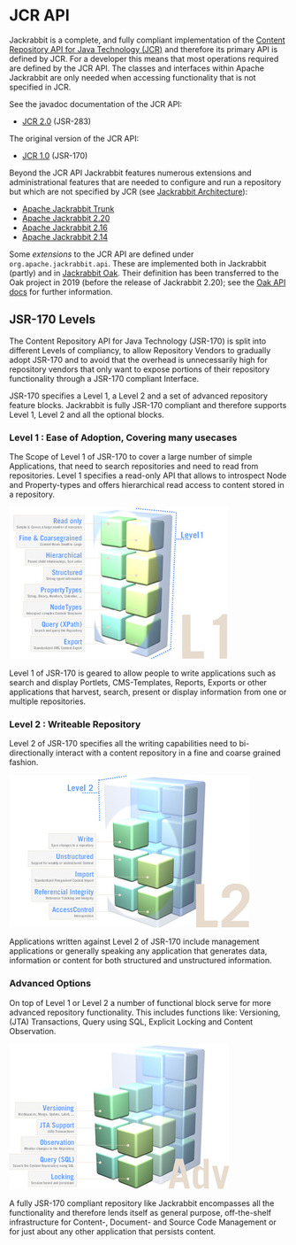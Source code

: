 <!--
   Licensed to the Apache Software Foundation (ASF) under one or more
   contributor license agreements.  See the NOTICE file distributed with
   this work for additional information regarding copyright ownership.
   The ASF licenses this file to You under the Apache License, Version 2.0
   (the "License"); you may not use this file except in compliance with
   the License.  You may obtain a copy of the License at

       http://www.apache.org/licenses/LICENSE-2.0

   Unless required by applicable law or agreed to in writing, software
   distributed under the License is distributed on an "AS IS" BASIS,
   WITHOUT WARRANTIES OR CONDITIONS OF ANY KIND, either express or implied.
   See the License for the specific language governing permissions and
   limitations under the License.
-->

JCR API
=======
Jackrabbit is a complete, and fully compliant implementation of the [Content Repository API for Java Technology (JCR)](jcr.html)
and therefore its primary API is defined by JCR. For a developer this means that most operations required are defined by
the JCR API. The classes and interfaces within Apache Jackrabbit are only needed when accessing functionality that is
not specified in JCR.

See the javadoc documentation of the JCR API:

* [JCR 2.0](https://s.apache.org/jcr-2.0-javadoc/) (JSR-283)

The original version of the JCR API:

* [JCR 1.0](https://s.apache.org/jcr-1.0-javadoc/) (JSR-170)

Beyond the JCR API Jackrabbit features numerous extensions and administrational features that are needed to configure and run a
repository but which are not specified by JCR (see [Jackrabbit Architecture](jackrabbit-architecture.html)):

* [Apache Jackrabbit Trunk](http://jackrabbit.apache.org/api/trunk/)
* [Apache Jackrabbit 2.20](http://jackrabbit.apache.org/api/2.20/)
* [Apache Jackrabbit 2.16](http://jackrabbit.apache.org/api/2.16/)
* [Apache Jackrabbit 2.14](http://jackrabbit.apache.org/api/2.14/)

Some _extensions_ to the JCR API are defined under `org.apache.jackrabbit.api`. These are implemented both in
Jackrabbit (partly) and in [Jackrabbit Oak](../oak). Their definition has been transferred to the Oak project
in 2019 (before the release of Jackrabbit 2.20); see the [Oak API docs](../oak/docs/apidocs/) for further
information.


JSR-170 Levels
--------------
The Content Repository API for Java Technology (JSR-170) is split into different Levels of compliancy, to allow
Repository Vendors to gradually adopt JSR-170 and to avoid that the overhead is unnecessarily high for repository
vendors that only want to expose portions of their repository functionality through a JSR-170 compliant Interface.

JSR-170 specifies a Level 1, a Level 2 and a set of advanced repository feature blocks. Jackrabbit is fully JSR-170
compliant and therefore supports Level 1, Level 2 and all the optional blocks.

### Level 1 : Ease of Adoption, Covering many usecases
The Scope of Level 1 of JSR-170 to cover a large number of simple  Applications, that need to search repositories and
need to read  from repositories. Level 1 specifies a read-only API that allows to  introspect Node and Property-types
and offers hierarchical read access to content stored in a repository.

![Level 1](jcr-level-1.jpg)

Level 1 of JSR-170 is geared to allow people to write  applications such as search and display Portlets,
CMS-Templates, Reports, Exports or other applications  that harvest, search, present or display information  from one
or multiple repositories.

### Level 2 : Writeable Repository
Level 2 of JSR-170 specifies all the writing  capabilities need to bi-directionally interact with a content repository
in a fine and coarse grained  fashion.

![Level 2](jcr-level-2.jpg)

Applications written against Level 2 of JSR-170 include management applications or generally speaking any  application
that generates data, information or content for both structured and unstructured information.

### Advanced Options
On top of Level 1 or Level 2 a number of functional  block serve for more advanced repository functionality. This
includes functions like: Versioning, (JTA) Transactions, Query using SQL, Explicit  Locking and Content Observation.

![Advanced](jcr-level-adv.jpg)

A fully JSR-170 compliant repository like Jackrabbit encompasses all the functionality and therefore lends itself as
general purpose, off-the-shelf  infrastructure for Content-, Document- and Source Code Management or for just about any
other application that persists content.
